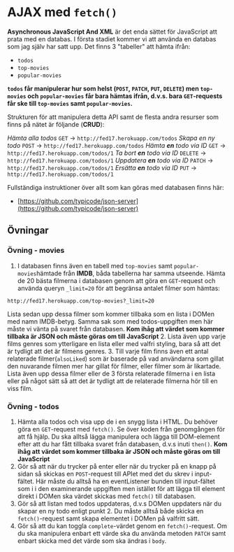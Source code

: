 # AJAX med `fetch()`

**Asynchronous JavaScript And XML** är det enda sättet för JavaScript att prata med en databas. I första stadiet kommer vi att använda en databas som jag själv har satt upp. Det finns 3 "tabeller" att hämta ifrån:

* `todos`
* `top-movies`
* `popular-movies`

**`todos` får manipulerar hur som helst (`POST`, `PATCH`, `PUT`, `DELETE`) men `top-movies` och `popular-movies` får bara hämtas ifrån, d.v.s. bara `GET`-requests får ske till `top-movies` samt `popular-movies`.**

Strukturen för att manipulera detta API samt de flesta andra resurser som finns på nätet är följande (**CRUD**):

_Hämta alla todos_
`GET` -> `http://fed17.herokuapp.com/todos`
_Skapa en ny todo_
`POST` -> `http://fed17.herokuapp.com/todos`
_Hämta **en** todo via ID_
`GET` -> `http://fed17.herokuapp.com/todos/1`
_Ta bort **en** todo via ID_
`DELETE` -> `http://fed17.herokuapp.com/todos/1`
_Uppdatera **en** todo via ID_
`PATCH` -> `http://fed17.herokuapp.com/todos/1`
_Ersätta **en** todo via ID_
`PUT` -> `http://fed17.herokuapp.com/todos/1`

Fullständiga instruktioner över allt som kan göras med databasen finns här:
* [https://github.com/typicode/json-server](https://github.com/typicode/json-server)

## Övningar

### Övning - movies

1. I databasen finns även en tabell med `top-movies` samt `popular-movies`hämtade från **IMDB**, båda tabellerna har samma utseende. Hämta de 20 bästa filmerna i databasen genom att göra en `GET`-request och använda queryn `_limit=20` för att begränsa antalet filmer som hämtas:
```http
http://fed17.herokuapp.com/top-movies?_limit=20
```
Lista sedan upp dessa filmer som kommer tillbaka som en lista i DOMen med namn IMDB-betyg. Samma sak som med todos-uppgiften men här måste vi vänta på svaret från databasen. **Kom ihåg att värdet som kommer tillbaka är JSON och måste göras om till JavaScript**
2. Lista även upp varje films genres som ytterligare en lista eller med valfri styling, bara så att det är tydligt att det är filmens genres.
3. Till varje film finns även ett antal relaterade filmer(`alsoLiked`) som är baserade på vad användarna som gillat den nuvarande filmen mer har gillat för filmer, eller filmer som är likartade. Lista även upp dessa filmer eller de 3 första relaterade filmerna i en lista eller på något sätt så att det är tydligt att de relaterade filmerna hör till en viss film.

### Övning - todos

1. Hämta alla todos och visa upp de i en snygg lista i HTML. Du behöver göra en `GET`-request med `fetch()`. Se över koden från genomgången för att få hjälp. Du ska alltså lägga manipulera och lägga till DOM-element efter att du har fått tillbaka svaret från databasen, d.v.s inuti `then()`. **Kom ihåg att värdet som kommer tillbaka är JSON och måste göras om till JavaScript**
2. Gör så att när du trycker på enter eller när du trycker på en knapp på sidan så skickas en `POST`-request till APIet med det du skrev i input-fältet. Här måste du alltså ha en eventListener bunden till input-fältet som i i den examinerande uppgiften men istället för att lägga till element direkt i DOMen ska värdet skickas med `fetch()` till databasen.
3. Gör så att listan med todos uppdateras, d.v.s DOMen uppdaters när du skapar en ny todo enligt punkt 2. Du måste alltså både skicka en `fetch()`-request samt skapa elementet i DOMen på valfritt sätt.
4. Gör så att du kan toggla `complete`-värdet genom en `fetch()`-request. Om du ska manipulera enbart ett värde ska du använda metoden `PATCH` samt enbart skicka med det värde som ska ändras i `body`.

